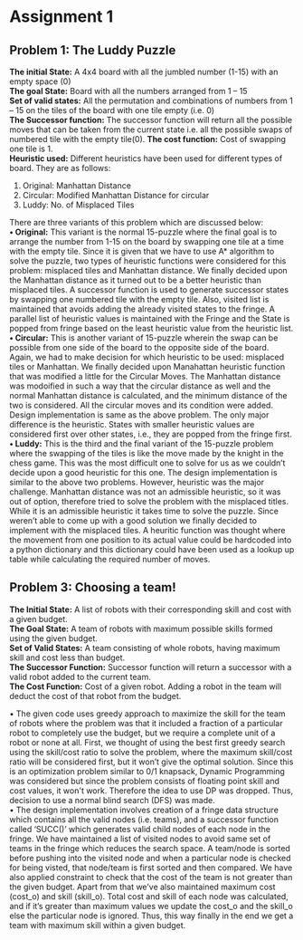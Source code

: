 # Assignment 1

## Problem 1: The Luddy Puzzle  
**The initial State:** A 4x4 board with all the jumbled number (1-15) with an empty space (0)  
**The goal State:** Board with all the numbers arranged from 1 – 15  
**Set of valid states:** All the permutation and combinations of numbers from 1 – 15 on the tiles of the board with one tile empty (i.e. 0)  
**The Successor function:** The successor function will return all the possible moves that can be taken from the current state i.e. all the possible swaps of numbered tile with the empty tile(0). 
**The cost function:** Cost of swapping one tile is 1.  
**Heuristic used:** Different heuristics have been used for different types of board. They are as follows:
1.	Original: Manhattan Distance
2.	Circular: Modified Manhattan Distance for circular
3.	Luddy: No. of Misplaced Tiles

There are three variants of this problem which are discussed below:  
**•	Original:** This variant is the normal 15-puzzle where the final goal is to arrange the number from 1-15 on the board by swapping one tile at a time with the empty tile. Since it is given that we have to use A* algorithm to solve the puzzle, two types of heuristic functions were considered for this problem: misplaced tiles and Manhattan distance. We finally decided upon the Manhattan distance as it turned out to be a better heuristic than misplaced tiles. A successor function is used to generate successor states by swapping one numbered tile with the empty tile. Also, visited list is maintained that avoids adding the already visited states to the fringe. A parallel list of heuristic values is maintained with the Fringe and the State is popped from fringe based on the least heuristic value from the heuristic list.  
**•	Circular:** This is another variant of 15-puzzle wherein the swap can be possible from one side of the board to the opposite side of the board. Again, we had to make decision for which heuristic to be used: misplaced tiles or Manhattan. We finally decided upon Manahattan heuristic function that was modified a little for the Circular Moves. The Manhattan distance was modoified in such a way that the circular distance as well and the normal Manhattan distance is calculated, and the minimum distance of the two is considered. All the circular moves and its condition were added. Design implementation is same as the above problem. The only major difference is the heuristic. States with smaller heuristic values are considered first over other states, i.e., they are popped from the fringe first.  
**•	Luddy:** This is the third and the final variant of the 15-puzzle problem where the swapping of the tiles is like the move made by the knight in the chess game. This was the most difficult one to solve for us as we couldn’t decide upon a good heuristic for this one. The design implementation is similar to the above two problems. However, heuristic was the major challenge. Manhattan distance was not an admissible heuristic, so it was out of option, therefore tried to solve the problem with the misplaced titles. While it is an admissible heuristic it takes time to solve the puzzle. Since weren’t able to come up with a good solution we finally decided to implement with the misplaced tiles. A heuritic function was thought where the movement from one position to its actual value could be hardcoded into a python dictionary and this dictionary could have been used as a lookup up table while calculating the required number of moves.  


## Problem 3: Choosing a team!  
**The Initial State:** A list of robots with their corresponding skill and cost with a given budget.  
**The Goal State:** A team of robots with maximum possible skills formed using the given budget.  
**Set of Valid States:** A team consisting of whole robots, having maximum skill and cost less than budget.  
**The Successor Function:** Successor function will return a successor with a valid robot added to the current team.  
**The Cost Function:** Cost of a given robot. Adding a robot in the team will deduct the cost of that robot from the budget.  

•	The given code uses greedy approach to maximize the skill for the team of robots where the problem was that it included a fraction of a particular robot to completely use the budget, but we require a complete unit of a robot or none at all. First, we thought of using the best first greedy search using the skill/cost ratio to solve the problem, where the maximum skill/cost ratio will be considered first, but it won’t give the optimal solution. Since this is an optimization problem similar to 0/1 knapsack, Dynamic Programming was considered but since the problem consists of floating point skill and cost values, it won't work. Therefore the idea to use DP was dropped. Thus, decision to use a normal blind search (DFS) was made.  
•	The design implementation involves creation of a fringe data structure which contains all the valid nodes (i.e. teams), and a successor function called ‘SUCC()’ which generates valid child nodes of each node in the fringe. We have maintained a list of visited nodes to avoid same set of teams in the fringe which reduces the search space. A team/node is sorted before pushing into the visited node and when a particular node  is checked for being visted, that node/team is first sorted and then compared. We have also applied constraint to check that the cost of the team is not greater than the given budget. Apart from that we’ve also maintained maximum cost (cost_o) and skill (skill_o). Total cost and skill of each node was calculated, and if it’s greater than maximum values we update the cost_o and the skill_o else the particular node is ignored. Thus, this way finally in the end we get a team with maximum skill within a given budget.  
